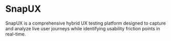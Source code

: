 # SnapUX
SnapUX is a comprehensive hybrid UX testing platform designed to capture and analyze live user journeys while identifying usability friction points in real-time.
